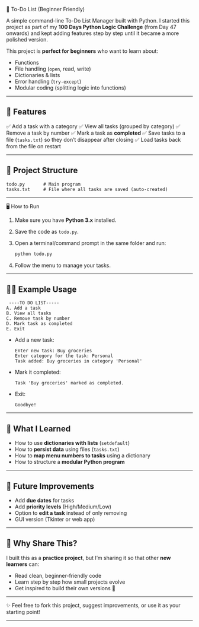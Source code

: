  📝 To-Do List (Beginner Friendly)

A simple command-line To-Do List Manager built with Python.
I started this project as part of my **100 Days Python Logic Challenge** (from Day 47 onwards) and kept adding features step by step until it became a more polished version.

This project is **perfect for beginners** who want to learn about:

* Functions
* File handling (`open`, read, write)
* Dictionaries & lists
* Error handling (`try-except`)
* Modular coding (splitting logic into functions)

---

## 🚀 Features

✅ Add a task with a category
✅ View all tasks (grouped by category)
✅ Remove a task by number
✅ Mark a task as **completed**
✅ Save tasks to a file (`tasks.txt`) so they don’t disappear after closing
✅ Load tasks back from the file on restart

---

## 📂 Project Structure

```
todo.py       # Main program
tasks.txt     # File where all tasks are saved (auto-created)
```

---

 🖥️ How to Run

1. Make sure you have **Python 3.x** installed.
2. Save the code as `todo.py`.
3. Open a terminal/command prompt in the same folder and run:

   ```bash
   python todo.py
   ```
4. Follow the menu to manage your tasks.

---

## 🧑‍💻 Example Usage

```
 ----TO DO LIST-----
A. Add a task
B. View all tasks
C. Remove task by number
D. Mark task as completed
E. Exit
```

* Add a new task:

  ```
  Enter new task: Buy groceries
  Enter category for the task: Personal
  Task added: Buy groceries in category 'Personal'
  ```

* Mark it completed:

  ```
  Task 'Buy groceries' marked as completed.
  ```

* Exit:

  ```
  Goodbye!
  ```

---

## 📘 What I Learned

* How to use **dictionaries with lists** (`setdefault`)
* How to **persist data** using files (`tasks.txt`)
* How to **map menu numbers to tasks** using a dictionary
* How to structure a **modular Python program**

---

## 🔮 Future Improvements

* Add **due dates** for tasks
* Add **priority levels** (High/Medium/Low)
* Option to **edit a task** instead of only removing
* GUI version (Tkinter or web app)

---

## 🌟 Why Share This?

I built this as a **practice project**, but I’m sharing it so that other **new learners** can:

* Read clean, beginner-friendly code
* Learn step by step how small projects evolve
* Get inspired to build their own versions 🚀

---

✨ Feel free to fork this project, suggest improvements, or use it as your starting point!

---

